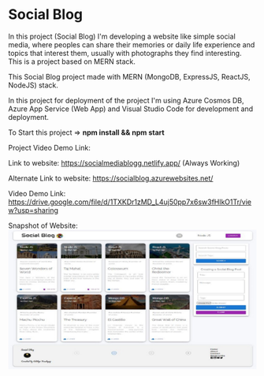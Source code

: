 # Social Blog

In this project (Social Blog) I'm developing a website like simple social media, where peoples can share their memories or daily life experience and topics that interest them, usually with photographs they find interesting. This is a project based on MERN stack.

This Social Blog project made with MERN (MongoDB, ExpressJS, ReactJS, NodeJS) stack. 

In this project for deployment of the project I'm using Azure Cosmos DB, Azure App Service (Web App) and Visual Studio Code for development and deployment.

To Start this project => **npm install && npm start**

Project Video Demo Link: 

Link to website: https://socialmediablogg.netlify.app/ (Always Working)

Alternate Link to website: https://socialblog.azurewebsites.net/

Video Demo Link: https://drive.google.com/file/d/1TXKDr1zMD_L4uj50pp7x6sw3fHlkO1Tr/view?usp=sharing

Snapshot of Website:
![Social Blog](home.JPG)
